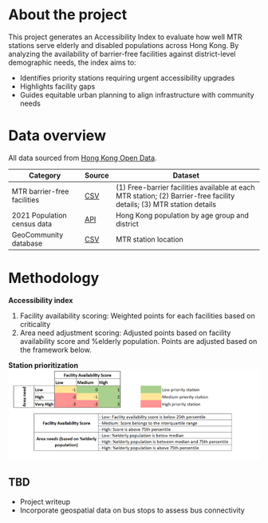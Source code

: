 # About the project

This project generates an Accessibility Index to evaluate how well MTR stations serve elderly and disabled populations across Hong Kong. By analyzing the availability of barrier-free facilities against district-level demographic needs, the index aims to:

- Identifies priority stations requiring urgent accessibility upgrades
- Highlights facility gaps
- Guides equitable urban planning to align infrastructure with community needs

# Data overview

All data sourced from [Hong Kong Open Data](https://data.gov.hk/).

| Category | Source | Dataset |
|----------|--------|---------------|
|MTR barrier-free facilities| [CSV](https://data.gov.hk/en-data/dataset/mtr-data-routes-fares-barrier-free-facilities) | (1) Free-barrier facilities available at each MTR station; (2) Barrier-free facility details; (3) MTR station details |
|2021 Population census data| [API](https://data.gov.hk/en-data/dataset/hk-censtatd-census_geo-2021-population-census-by-dcd/resource/dd44d37e-85c7-49b7-b485-644db561cf80) | Hong Kong population by age group and district |
|GeoCommunity database | [CSV](https://data.gov.hk/en-data/dataset/hk-landsd-openmap-development-hkms-digital-geocom) | MTR station location |


# Methodology

**Accessibility index**
1. Facility availability scoring: Weighted points for each facilities based on criticality
2. Area need adjustment scoring: Adjusted points based on facility availability score and %elderly population. Points are adjusted based on the framework below.

**Station prioritization**
![Index & Prioritization framework](images/index_prioritization_framework.png)

## TBD
- Project writeup
- Incorporate geospatial data on bus stops to assess bus connectivity